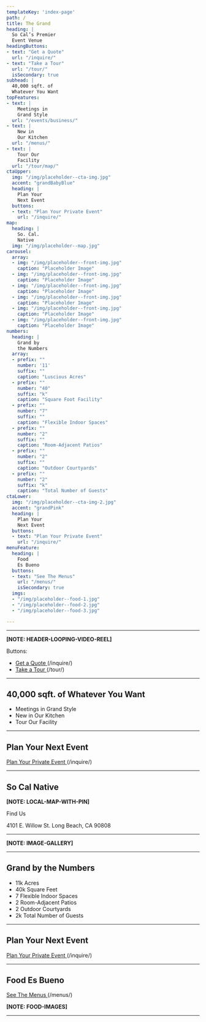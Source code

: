 ```yaml
---
templateKey: 'index-page'
path: /
title: The Grand
heading: |
  So Cal’s Premier
  Event Venue
headingButtons:
- text: "Get a Quote"
  url: "/inquire/"
- text: "Take a Tour"
  url: "/tour/"
  isSecondary: true
subhead: |
  40,000 sqft. of
  Whatever You Want
topFeatures:
- text: |
    Meetings in
    Grand Style
  url: "/events/business/"
- text: |
    New in
    Our Kitchen
  url: "/menus/"
- text: |
    Tour Our
    Facility
  url: "/tour/map/"
ctaUpper:
  img: "/img/placeholder--cta-img.jpg"
  accent: "grandBabyBlue"
  heading: |
    Plan Your
    Next Event
  buttons:
  - text: "Plan Your Private Event"
    url: "/inquire/"
map:
  heading: |
    So. Cal.
    Native
  img: "/img/placeholder--map.jpg"
carousel:
  array:
  - img: "/img/placeholder--front-img.jpg"
    caption: "Placeholder Image"
  - img: "/img/placeholder--front-img.jpg"
    caption: "Placeholder Image"
  - img: "/img/placeholder--front-img.jpg"
    caption: "Placeholder Image"
  - img: "/img/placeholder--front-img.jpg"
    caption: "Placeholder Image"
  - img: "/img/placeholder--front-img.jpg"
    caption: "Placeholder Image"
  - img: "/img/placeholder--front-img.jpg"
    caption: "Placeholder Image"
numbers:
  heading: |
    Grand by
    the Numbers
  array:
  - prefix: ""
    number: '11'
    suffix: ""
    caption: "Luscious Acres"
  - prefix: ""
    number: "40"
    suffix: "k"
    caption: "Square Foot Facility"
  - prefix: ""
    number: "7"
    suffix: ""
    caption: "Flexible Indoor Spaces"
  - prefix: ""
    number: "2"
    suffix: ""
    caption: "Room-Adjacent Patios"
  - prefix: ""
    number: "2"
    suffix: ""
    caption: "Outdoor Courtyards"
  - prefix: ""
    number: "2"
    suffix: "k"
    caption: "Total Number of Guests"
ctaLower:
  img: "/img/placeholder--cta-img-2.jpg"
  accent: "grandPink"
  heading: |
    Plan Your
    Next Event
  buttons:
  - text: "Plan Your Private Event"
    url: "/inquire/"
menuFeature:
  heading: |
    Food
    Es Bueno
  buttons:
  - text: "See The Menus"
    url: "/menus/"
    isSecondary: true
  imgs:
  - "/img/placeholder--food-1.jpg"
  - "/img/placeholder--food-2.jpg"
  - "/img/placeholder--food-3.jpg"

---
```

---

**[NOTE: HEADER-LOOPING-VIDEO-REEL]**

Buttons:
- [Get a Quote ](/inquire/) (/inquire/)
- [Take a Tour ](/tour/) (/tour/)

---

## 40,000 sqft. of Whatever You Want

- Meetings in Grand Style
- New in Our Kitchen
- Tour Our Facility

---

## Plan Your Next Event
[Plan Your Private Event ](/inquire/) (/inquire/)

---

## So Cal Native

**[NOTE: LOCAL-MAP-WITH-PIN]**

Find Us

4101 E. Willow St.
Long Beach, CA 90808

---

**[NOTE: IMAGE-GALLERY]**

---

## Grand by the Numbers

- 11k Acres
- 40k Square Feet
- 7 Flexible Indoor Spaces
- 2 Room-Adjacent Patios
- 2 Outdoor Courtyards
- 2k Total Number of Guests

---

## Plan Your Next Event
[Plan Your Private Event ](/inquire/) (/inquire/)

---

## Food Es Bueno
[See The Menus ](/menus/) (/menus/)

**[NOTE: FOOD-IMAGES]**

---
